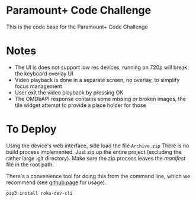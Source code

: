 # Paramount+ Code Challenge

This is the code base for the Paramount+ Code Challenge

# Notes

* The UI is does not support low res devices, running on 720p will break the keyboard overlay UI
* Video playback is done in a separate screen, no overlay, to simplify focus management
* User exit the video playback by pressing OK
* The OMDbAPI response contains some missing or broken images, the tile widget attempt to provide a place holder for those


# To Deploy

Using the device's web interface, side load the file `Archive.zip`
There is no build process implemented.  Just zip up the entire project (excluding the rather large .git directory).  Make sure the zip process leaves the *manifest* file in the root path.

There's a convenience tool for doing this from the command line, which we recommend (see [github page](https://github.com/hulu/roku-dev-cli) for usage).    

```shell
pip3 install roku-dev-cli
```
